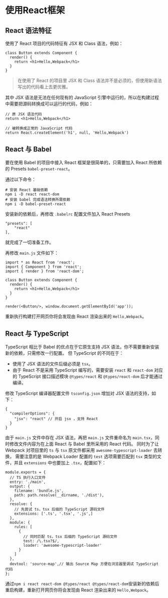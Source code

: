 ﻿# 使用React框架 #

## React 语法特征 ##

使用了 React 项目的代码特征有 JSX 和 Class 语法，例如：

    class Button extends Component {
      render() {
        return <h1>Hello,Webpack</h1>
      }
    }   

> 在使用了 React 的项目里 JSX 和 Class 语法并不是必须的，但使用新语法写出的代码看上去更优雅。

其中 JSX 语法是无法在任何现有的 JavaScript 引擎中运行的，所以在构建过程中需要把源码转换成可以运行的代码，例如：

    // 原 JSX 语法代码
    return <h1>Hello,Webpack</h1>
    
    // 被转换成正常的 JavaScript 代码
    return React.createElement('h1', null, 'Hello,Webpack')
    
## React 与 Babel ##

要在使用 Babel 的项目中接入 React 框架是很简单的，只需要加入 React 所依赖的 Presets `babel-preset-react`。 

通过以下命令：

    # 安装 React 基础依赖
    npm i -D react react-dom
    # 安装 babel 完成语法转换所需依赖
    npm i -D babel-preset-react
    
安装新的依赖后，再修改 `.babelrc` 配置文件加入 React Presets    

    "presets": [
        "react"
    ],
    
就完成了一切准备工作。

再修改 `main.js` 文件如下：

    import * as React from 'react';
    import { Component } from 'react';
    import { render } from 'react-dom';
    
    class Button extends Component {
      render() {
        return <h1>Hello,Webpack</h1>
      }
    }
    
    render(<Button/>, window.document.getElementById('app'));
    
重新执行构建打开网页你将会发现由 React 渲染出来的 `Hello,Webpack`。    

## React 与 TypeScript ##

TypeScript 相比于 Babel 的优点在于它原生支持 JSX 语法，你不需要重新安装新的依赖，只需修改一行配置。 但 TypeScript 的不同在于：

- 使用了 JSX 语法的文件后缀必须是 `tsx`。
- 由于 React 不是采用 TypeScript 编写的，需要安装 `react` 和 `react-dom` 对应的 TypeScript 接口描述模块 `@types/react` 和 `@types/react-dom` 后才能通过编译。

修改 TypeScript 编译器配置文件 `tsconfig.json` 增加对 JSX 语法的支持，如下：

    {
      "compilerOptions": {
        "jsx": "react" // 开启 jsx ，支持 React
      }
    }
    
由于 `main.js` 文件中存在 JSX 语法，再把 `main.js` 文件重命名为 `main.tsx`，同时修改文件内容为在上面 React 与 Babel 里所采用的 React 代码。 同时为了让 Webpack 对项目里的 `ts` 与 `tsx` 原文件都采用 `awesome-typescript-loader` 去转换， 需要注意的是 Webpack Loader 配置的 `test` 选项需要匹配到 `tsx` 类型的文件，并且 `extensions` 中也要加上 `.tsx`，配置如下：

    module.exports = {
      // TS 执行入口文件
      entry: './main',
      output: {
        filename: 'bundle.js',
        path: path.resolve(__dirname, './dist'),
      },
      resolve: {
        // 先尝试 ts，tsx 后缀的 TypeScript 源码文件 
        extensions: ['.ts', '.tsx', '.js',] 
      },
      module: {
        rules: [
          {
            // 同时匹配 ts，tsx 后缀的 TypeScript 源码文件 
            test: /\.tsx?$/,
            loader: 'awesome-typescript-loader'
          }
        ]
      },
      devtool: 'source-map',// 输出 Source Map 方便在浏览器里调试 TypeScript 代码
    };
    
通过`npm i react react-dom @types/react @types/react-dom`安装新的依赖后重启构建，重新打开网页你将会发现由 React 渲染出来的 `Hello,Webpack`。
